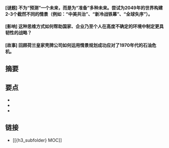 #### [谜题] 不为“预测”一个未来，而是为“准备”多种未来。尝试为2049年的世界构建2-3个截然不同的情景（例如：“中美共治”、“新冷战铁幕”、“全球失序”）。


#### [影响] 这种思维方式如何帮助国家、企业乃至个人在高度不确定的环境中制定更具韧性的战略？


#### [故事] 回顾荷兰皇家壳牌公司如何运用情景规划成功应对了1970年代的石油危机。


## 摘要


## 要点

- 
- 
- 

## 链接

- [[{h3_subfolder} MOC]]
